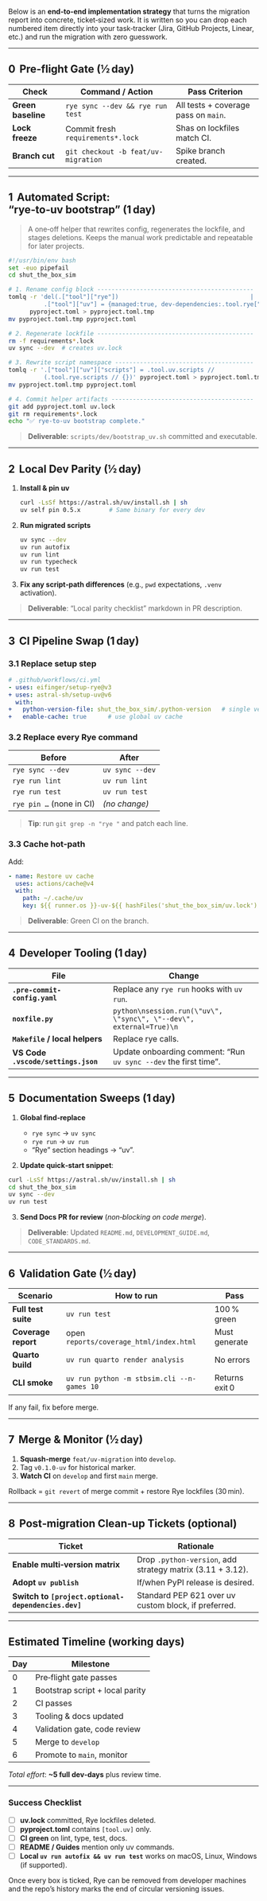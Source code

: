 Below is an **end‑to‑end implementation strategy** that turns the migration report into concrete, ticket‑sized work.  It is written so you can drop each numbered item directly into your task‑tracker (Jira, GitHub Projects, Linear, etc.) and run the migration with zero guesswork.

---

## 0  Pre‑flight Gate (½ day)

| Check              | Command / Action                    | Pass Criterion                       |
| ------------------ | ----------------------------------- | ------------------------------------ |
| **Green baseline** | `rye sync --dev && rye run test`    | All tests + coverage pass on `main`. |
| **Lock freeze**    | Commit fresh `requirements*.lock`   | Shas on lockfiles match CI.          |
| **Branch cut**     | `git checkout -b feat/uv-migration` | Spike branch created.                |

---

## 1  Automated Script: “rye‑to‑uv bootstrap” (1 day)

> A one‑off helper that rewrites config, regenerates the lockfile, and stages deletions.
> Keeps the manual work predictable and repeatable for later projects.

```bash
#!/usr/bin/env bash
set -euo pipefail
cd shut_the_box_sim

# 1. Rename config block --------------------------------------------
tomlq -r 'del(.["tool"]["rye"])                                     |
          .["tool"]["uv"] = {managed:true, dev-dependencies:.tool.rye["dev-dependencies"]}' \
      pyproject.toml > pyproject.toml.tmp
mv pyproject.toml.tmp pyproject.toml

# 2. Regenerate lockfile --------------------------------------------
rm -f requirements*.lock
uv sync --dev  # creates uv.lock

# 3. Rewrite script namespace ---------------------------------------
tomlq -r '.["tool"]["uv"]["scripts"] = .tool.uv.scripts //
          (.tool.rye.scripts // {})' pyproject.toml > pyproject.toml.tmp
mv pyproject.toml.tmp pyproject.toml

# 4. Commit helper artifacts ----------------------------------------
git add pyproject.toml uv.lock
git rm requirements*.lock
echo "✅ rye‑to‑uv bootstrap complete."
```

> **Deliverable**: `scripts/dev/bootstrap_uv.sh` committed and executable.

---

## 2  Local Dev Parity (½ day)

1. **Install & pin uv**

   ```bash
   curl -LsSf https://astral.sh/uv/install.sh | sh
   uv self pin 0.5.x        # Same binary for every dev
   ```
2. **Run migrated scripts**

   ```bash
   uv sync --dev
   uv run autofix
   uv run lint
   uv run typecheck
   uv run test
   ```
3. **Fix any script‑path differences** (e.g., `pwd` expectations, `.venv` activation).

> **Deliverable**: “Local parity checklist” markdown in PR description.

---

## 3  CI Pipeline Swap (1 day)

### 3.1 Replace setup step

```yaml
# .github/workflows/ci.yml
- uses: eifinger/setup-rye@v3
+ uses: astral-sh/setup-uv@v6
  with:
+   python-version-file: shut_the_box_sim/.python-version   # single version
+   enable-cache: true      # use global uv cache
```

### 3.2 Replace every Rye command

| Before                   | After           |
| ------------------------ | --------------- |
| `rye sync --dev`         | `uv sync --dev` |
| `rye run lint`           | `uv run lint`   |
| `rye run test`           | `uv run test`   |
| `rye pin …` (none in CI) | *(no change)*   |

> **Tip**: run `git grep -n "rye "` and patch each line.

### 3.3 Cache hot‑path

Add:

```yaml
- name: Restore uv cache
  uses: actions/cache@v4
  with:
    path: ~/.cache/uv
    key: ${{ runner.os }}-uv-${{ hashFiles('shut_the_box_sim/uv.lock') }}
```

> **Deliverable**: Green CI on the branch.

---

## 4  Developer Tooling (1 day)

| File                                | Change                                                              |
| ----------------------------------- | ------------------------------------------------------------------- |
| **`.pre-commit-config.yaml`**       | Replace any `rye run` hooks with `uv run`.                          |
| **`noxfile.py`**                    | `python\nsession.run(\"uv\", \"sync\", \"--dev\", external=True)\n` |
| **`Makefile` / local helpers**      | Replace rye calls.                                                  |
| **VS Code `.vscode/settings.json`** | Update onboarding comment: “Run `uv sync --dev` the first time”.    |

---

## 5  Documentation Sweeps (1 day)

1. **Global find‑replace**

   * `rye sync` → `uv sync`
   * `rye run` → `uv run`
   * “Rye” section headings → “uv”.
2. **Update quick‑start snippet**:

```bash
curl -LsSf https://astral.sh/uv/install.sh | sh
cd shut_the_box_sim
uv sync --dev
uv run test
```

3. **Send Docs PR for review** (*non‑blocking on code merge*).

> **Deliverable**: Updated `README.md`, `DEVELOPMENT_GUIDE.md`, `CODE_STANDARDS.md`.

---

## 6  Validation Gate (½ day)

| Scenario            | How to run                                 | Pass           |
| ------------------- | ------------------------------------------ | -------------- |
| **Full test suite** | `uv run test`                              | 100 % green    |
| **Coverage report** | open `reports/coverage_html/index.html`    | Must generate  |
| **Quarto build**    | `uv run quarto render analysis`            | No errors      |
| **CLI smoke**       | `uv run python -m stbsim.cli --n-games 10` | Returns exit 0 |

If any fail, fix before merge.

---

## 7  Merge & Monitor (½ day)

1. **Squash‑merge** `feat/uv-migration` into `develop`.
2. Tag `v0.1.0‑uv` for historical marker.
3. **Watch CI** on `develop` and first `main` merge.

Rollback = `git revert` of merge commit + restore Rye lockfiles (30 min).

---

## 8  Post‑migration Clean‑up Tickets (optional)

| Ticket                                              | Rationale                                                  |
| --------------------------------------------------- | ---------------------------------------------------------- |
| **Enable multi‑version matrix**                     | Drop `.python-version`, add strategy matrix (3.11 + 3.12). |
| **Adopt `uv publish`**                              | If/when PyPI release is desired.                           |
| **Switch to `[project.optional-dependencies.dev]`** | Standard PEP 621 over uv custom block, if preferred.       |

---

## Estimated Timeline (working days)

| Day | Milestone                       |
| --- | ------------------------------- |
| 0   | Pre‑flight gate passes          |
| 1   | Bootstrap script + local parity |
| 2   | CI passes                       |
| 3   | Tooling & docs updated          |
| 4   | Validation gate, code review    |
| 5   | Merge to `develop`              |
| 6   | Promote to `main`, monitor      |

*Total effort*: **\~5 full dev‑days** plus review time.

---

### Success Checklist

* [ ] **uv.lock** committed, Rye lockfiles deleted.
* [ ] **pyproject.toml** contains `[tool.uv]` only.
* [ ] **CI green** on lint, type, test, docs.
* [ ] **README / Guides** mention only uv commands.
* [ ] **Local `uv run autofix && uv run test`** works on macOS, Linux, Windows (if supported).

Once every box is ticked, Rye can be removed from developer machines and the repo’s history marks the end of circular versioning issues.

